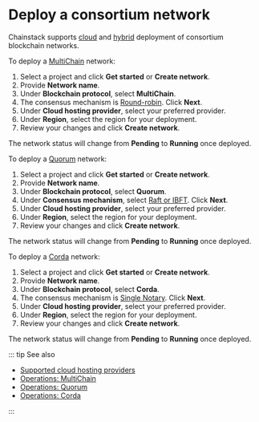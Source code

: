 # Deploy a consortium network

Chainstack supports [cloud](/glossary/cloud) and [hybrid](/glossary/hybrid) deployment of consortium blockchain networks.

To deploy a [MultiChain](/blockchains/multichain) network:

1. Select a project and click **Get started** or **Create network**.
1. Provide **Network name**.
1. Under **Blockchain protocol**, select **MultiChain**.
1. The consensus mechanism is [Round-robin](/blockchains/multichain#consensus). Click **Next**.
1. Under **Cloud hosting provider**, select your preferred provider.
1. Under **Region**, select the region for your deployment.
1. Review your changes and click **Create network**.

The network status will change from **Pending** to **Running** once deployed.

To deploy a [Quorum](/blockchains/quorum) network:

1. Select a project and click **Get started** or **Create network**.
1. Provide **Network name**.
1. Under **Blockchain protocol**, select **Quorum**.
1. Under **Consensus mechanism**, select [Raft or IBFT](/blockchains/quorum#consensus). Click **Next**.
1. Under **Cloud hosting provider**, select your preferred provider.
1. Under **Region**, select the region for your deployment.
1. Review your changes and click **Create network**.

The network status will change from **Pending** to **Running** once deployed.

To deploy a [Corda](/blockchains/corda) network:

1. Select a project and click **Get started** or **Create network**.
1. Provide **Network name**.
1. Under **Blockchain protocol**, select **Corda**.
1. The consensus mechanism is [Single Notary](/blockchains/corda#consensus). Click **Next**.
1. Under **Cloud hosting provider**, select your preferred provider.
1. Under **Region**, select the region for your deployment.
1. Review your changes and click **Create network**.

The network status will change from **Pending** to **Running** once deployed.

::: tip See also

* [Supported cloud hosting providers](/platform/supported-cloud-hosting-providers)
* [Operations: MultiChain](/operations/multichain/)
* [Operations: Quorum](/operations/quorum/)
* [Operations: Corda](/operations/corda/)

:::
